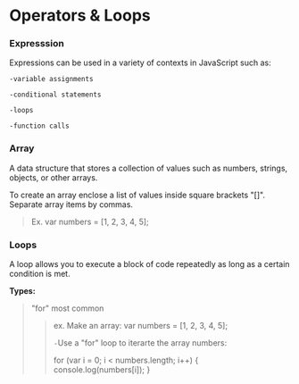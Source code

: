 # Operators & Loops

### Expresssion

Expressions can be used in a variety of contexts in JavaScript such as:

    -variable assignments

    -conditional statements

    -loops

    -function calls

### Array
A data structure that stores a collection of values such as numbers, strings, objects, or other arrays.

To create an array enclose a list of values inside square brackets "[]". Separate array items by commas.

>Ex. var numbers = [1, 2, 3, 4, 5];

### Loops

A loop allows you to execute a block of code repeatedly as long as a certain condition is met.

**Types:**

>"for" most common
>>ex. Make an array:
>>var numbers = [1, 2, 3, 4, 5];
>>
>>`-`Use a "for" loop to iterarte the array numbers:
>>
>>for (var i = 0; i < numbers.length; i++) {
  console.log(numbers[i]);
}








